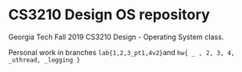 # CS3210 Design OS repository

Georgia Tech Fall 2019 CS3210 Design - Operating System class.

Personal work in branches `lab{1,2,3_pt1,4v2}`and `hw{ _ , 2, 3, 4, _uthread, _logging }`